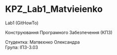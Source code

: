 # KPZ_Lab1_Matvieienko
Lab1 (GitHowTo)

Конструювання Програмного Забезпечення (КПЗ)

Студентка: Матвєєнко Олександра  
Група: ІПЗ-3.03
